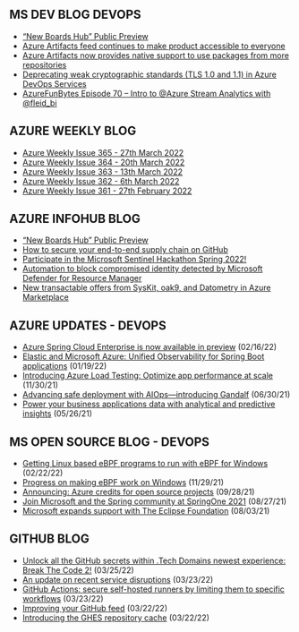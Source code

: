 ## MS DEV BLOG DEVOPS 

<!-- DEVBLOGDEVOPS:START -->
- [“New Boards Hub” Public Preview](https://devblogs.microsoft.com/devops/new-boards-hub-public-preview/)
- [Azure Artifacts feed continues to make product accessible to everyone](https://devblogs.microsoft.com/devops/azure-artifacts-feed-continues-to-make-product-accessible-to-everyone/)
- [Azure Artifacts now provides native support to use packages from more repositories](https://devblogs.microsoft.com/devops/azure-artifacts-now-provides-native-support-to-use-packages-from-more-repositories/)
- [Deprecating weak cryptographic standards (TLS 1.0 and 1.1) in Azure DevOps Services](https://devblogs.microsoft.com/devops/deprecating-weak-cryptographic-standards-tls-1-0-and-1-1-in-azure-devops-services/)
- [AzureFunBytes Episode 70 – Intro to @Azure Stream Analytics with @fleid_bi](https://devblogs.microsoft.com/devops/azurefunbytes-episode-70-intro-to-azure-stream-analytics-with-fleid_bi/)
<!-- DEVBLOGDEVOPS:END -->


## AZURE WEEKLY BLOG

<!-- AZUREWEEKLY:START -->
- [Azure Weekly Issue 365 - 27th March 2022](https://azureweekly.info/issue-365.html)
- [Azure Weekly Issue 364 - 20th March 2022](https://azureweekly.info/issue-364.html)
- [Azure Weekly Issue 363 - 13th March 2022](https://azureweekly.info/issue-363.html)
- [Azure Weekly Issue 362 - 6th March 2022](https://azureweekly.info/issue-362.html)
- [Azure Weekly Issue 361 - 27th February 2022](https://azureweekly.info/issue-361.html)
<!-- AZUREWEEKLY:END -->

## AZURE INFOHUB BLOG 

<!-- AZUREINFOHUB:START -->
- [“New Boards Hub” Public Preview](https://devblogs.microsoft.com/devops/new-boards-hub-public-preview/)
- [How to secure your end-to-end supply chain on GitHub](https://github.blog/2022-03-28-how-to-secure-your-end-to-end-supply-chain-on-github/)
- [Participate in the Microsoft Sentinel Hackathon Spring 2022!](https://techcommunity.microsoft.com/t5/microsoft-sentinel-blog/participate-in-the-microsoft-sentinel-hackathon-spring-2022/ba-p/3269187)
- [Automation to block compromised identity detected by Microsoft Defender for Resource Manager](https://techcommunity.microsoft.com/t5/microsoft-defender-for-cloud/automation-to-block-compromised-identity-detected-by-microsoft/ba-p/3269257)
- [New transactable offers from SysKit, oak9, and Datometry in Azure Marketplace](https://techcommunity.microsoft.com/t5/azure-marketplace-blog/new-transactable-offers-from-syskit-oak9-and-datometry-in-azure/ba-p/3175823)
<!-- AZUREINFOHUB:END -->


## AZURE UPDATES - DEVOPS 

<!-- AZUREUPDATES:START -->

 - [Azure Spring Cloud Enterprise is now available in preview](https://azure.microsoft.com/blog/azure-spring-cloud-enterprise-is-now-available-in-preview/) (02/16/22)
 - [Elastic and Microsoft Azure: Unified Observability for Spring Boot applications](https://azure.microsoft.com/blog/elastic-and-microsoft-azure-unified-observability-for-spring-boot-applications/) (01/19/22)
 - [Introducing Azure Load Testing: Optimize app performance at scale](https://azure.microsoft.com/blog/introducing-azure-load-testing-optimize-app-performance-at-scale/) (11/30/21)
 - [Advancing safe deployment with AIOps—introducing Gandalf](https://azure.microsoft.com/blog/advancing-safe-deployment-with-aiops-introducing-gandalf/) (06/30/21)
 - [Power your business applications data with analytical and predictive insights](https://azure.microsoft.com/blog/power-your-business-applications-data-with-analytical-and-predictive-insights/) (05/26/21)
<!-- AZUREUPDATES:END -->


## MS OPEN SOURCE BLOG - DEVOPS 

<!-- MSOPENSOURCEBLOG:START -->

 - [Getting Linux based eBPF programs to run with eBPF for Windows](https://cloudblogs.microsoft.com/opensource/2022/02/22/getting-linux-based-ebpf-programs-to-run-with-ebpf-for-windows/) (02/22/22)
 - [Progress on making eBPF work on Windows](https://cloudblogs.microsoft.com/opensource/2021/11/29/progress-on-making-ebpf-work-on-windows/) (11/29/21)
 - [Announcing: Azure credits for open source projects](https://cloudblogs.microsoft.com/opensource/2021/09/28/announcing-azure-credits-for-open-source-projects/) (09/28/21)
 - [Join Microsoft and the Spring community at SpringOne 2021](https://cloudblogs.microsoft.com/opensource/2021/08/27/join-microsoft-and-the-spring-community-at-springone-2021/) (08/27/21)
 - [Microsoft expands support with The Eclipse Foundation](https://cloudblogs.microsoft.com/opensource/2021/08/03/microsoft-expands-support-with-the-eclipse-foundation/) (08/03/21)
<!-- MSOPENSOURCEBLOG:END -->


## GITHUB BLOG


<!-- GITHUB:START -->

 - [Unlock all the GitHub secrets within .Tech Domains newest experience: Break The Code 2!](https://github.blog/2022-03-25-unlock-github-secrets-next-techs-break-the-code-2/) (03/25/22)
 - [An update on recent service disruptions](https://github.blog/2022-03-23-an-update-on-recent-service-disruptions/) (03/23/22)
 - [GitHub Actions: secure self-hosted runners by limiting them to specific workflows](https://github.blog/2022-03-23-github-actions-secure-self-hosted-runners-specific-workflows/) (03/23/22)
 - [Improving your GitHub feed](https://github.blog/2022-03-22-improving-your-github-feed/) (03/22/22)
 - [Introducing the GHES repository cache](https://github.blog/2022-03-22-introducing-the-ghes-repository-cache/) (03/22/22)
<!-- GITHUB:END -->
